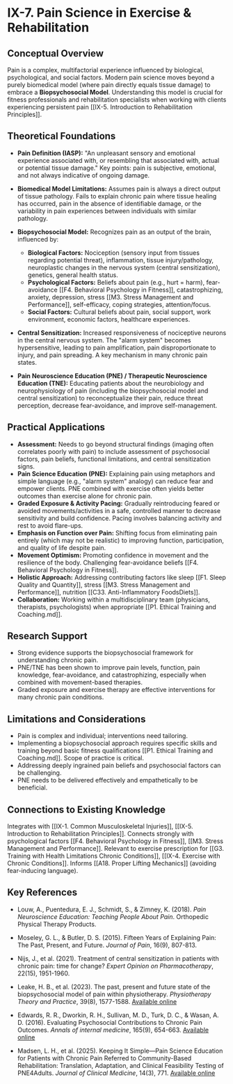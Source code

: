 # IX-7. Pain Science in Exercise & Rehabilitation

## Conceptual Overview

Pain is a complex, multifactorial experience influenced by biological, psychological, and social factors. Modern pain science moves beyond a purely biomedical model (where pain directly equals tissue damage) to embrace a **Biopsychosocial Model**. Understanding this model is crucial for fitness professionals and rehabilitation specialists when working with clients experiencing persistent pain [[IX-5. Introduction to Rehabilitation Principles]].

## Theoretical Foundations

- **Pain Definition (IASP):** "An unpleasant sensory and emotional experience associated with, or resembling that associated with, actual or potential tissue damage." Key points: pain is subjective, emotional, and not always indicative of ongoing damage.  
    
- **Biomedical Model Limitations:** Assumes pain is always a direct output of tissue pathology. Fails to explain chronic pain where tissue healing has occurred, pain in the absence of identifiable damage, or the variability in pain experiences between individuals with similar pathology.
- **Biopsychosocial Model:** Recognizes pain as an output of the brain, influenced by:
    - **Biological Factors:** Nociception (sensory input from tissues regarding potential threat), inflammation, tissue injury/pathology, neuroplastic changes in the nervous system (central sensitization), genetics, general health status.
    - **Psychological Factors:** Beliefs about pain (e.g., hurt = harm), fear-avoidance [[F4. Behavioral Psychology in Fitness]], catastrophizing, anxiety, depression, stress [[M3. Stress Management and Performance]], self-efficacy, coping strategies, attention/focus.
    - **Social Factors:** Cultural beliefs about pain, social support, work environment, economic factors, healthcare experiences.
- **Central Sensitization:** Increased responsiveness of nociceptive neurons in the central nervous system. The "alarm system" becomes hypersensitive, leading to pain amplification, pain disproportionate to injury, and pain spreading. A key mechanism in many chronic pain states.
- **Pain Neuroscience Education (PNE) / Therapeutic Neuroscience Education (TNE):** Educating patients about the neurobiology and neurophysiology of pain (including the biopsychosocial model and central sensitization) to reconceptualize their pain, reduce threat perception, decrease fear-avoidance, and improve self-management.

## Practical Applications

- **Assessment:** Needs to go beyond structural findings (imaging often correlates poorly with pain) to include assessment of psychosocial factors, pain beliefs, functional limitations, and central sensitization signs.
- **Pain Science Education (PNE):** Explaining pain using metaphors and simple language (e.g., "alarm system" analogy) can reduce fear and empower clients. PNE combined with exercise often yields better outcomes than exercise alone for chronic pain.
- **Graded Exposure & Activity Pacing:** Gradually reintroducing feared or avoided movements/activities in a safe, controlled manner to decrease sensitivity and build confidence. Pacing involves balancing activity and rest to avoid flare-ups.
- **Emphasis on Function over Pain:** Shifting focus from eliminating pain entirely (which may not be realistic) to improving function, participation, and quality of life despite pain.
- **Movement Optimism:** Promoting confidence in movement and the resilience of the body. Challenging fear-avoidance beliefs [[F4. Behavioral Psychology in Fitness]].
- **Holistic Approach:** Addressing contributing factors like sleep [[F1. Sleep Quality and Quantity]], stress [[M3. Stress Management and Performance]], nutrition [[C33. Anti-Inflammatory FoodsDiets]].
- **Collaboration:** Working within a multidisciplinary team (physicians, therapists, psychologists) when appropriate [[P1. Ethical Training and Coaching.md]].

## Research Support

- Strong evidence supports the biopsychosocial framework for understanding chronic pain.
- PNE/TNE has been shown to improve pain levels, function, pain knowledge, fear-avoidance, and catastrophizing, especially when combined with movement-based therapies.
- Graded exposure and exercise therapy are effective interventions for many chronic pain conditions.

## Limitations and Considerations

- Pain is complex and individual; interventions need tailoring.
- Implementing a biopsychosocial approach requires specific skills and training beyond basic fitness qualifications [[P1. Ethical Training and Coaching.md]]. Scope of practice is critical.
- Addressing deeply ingrained pain beliefs and psychosocial factors can be challenging.
- PNE needs to be delivered effectively and empathetically to be beneficial.

## Connections to Existing Knowledge

Integrates with [[IX-1. Common Musculoskeletal Injuries]], [[IX-5. Introduction to Rehabilitation Principles]]. Connects strongly with psychological factors [[F4. Behavioral Psychology in Fitness]], [[M3. Stress Management and Performance]]. Relevant to exercise prescription for [[G3. Training with Health Limitations  Chronic Conditions]], [[IX-4. Exercise with Chronic Conditions]]. Informs [[A18. Proper Lifting Mechanics]] (avoiding fear-inducing language).

## Key References

- Louw, A., Puentedura, E. J., Schmidt, S., & Zimney, K. (2018). _Pain Neuroscience Education: Teaching People About Pain_. Orthopedic Physical Therapy Products.
- Moseley, G. L., & Butler, D. S. (2015). Fifteen Years of Explaining Pain: The Past, Present, and Future. _Journal of Pain_, 16(9), 807-813.
- Nijs, J., et al. (2021). Treatment of central sensitization in patients with chronic pain: time for change? _Expert Opinion on Pharmacotherapy_, 22(15), 1951-1960.  
    
- Leake, H. B., et al. (2023). The past, present and future state of the biopsychosocial model of pain within physiotherapy. _Physiotherapy Theory and Practice_, 39(8), 1577-1588. [Available online](https://www.tandfonline.com/doi/full/10.1080/10833196.2023.2177792)
- Edwards, R. R., Dworkin, R. H., Sullivan, M. D., Turk, D. C., & Wasan, A. D. (2016). Evaluating Psychosocial Contributions to Chronic Pain Outcomes. _Annals of internal medicine_, 165(9), 654-663. [Available online](https://pmc.ncbi.nlm.nih.gov/articles/PMC6067990/)
- Madsen, L. H., et al. (2025). Keeping It Simple—Pain Science Education for Patients with Chronic Pain Referred to Community-Based Rehabilitation: Translation, Adaptation, and Clinical Feasibility Testing of PNE4Adults. _Journal of Clinical Medicine_, 14(3), 771. [Available online](https://www.mdpi.com/2077-0383/14/3/771)